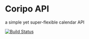 # Coripo API
a simple yet super-flexible calendar API

[![Build Status](https://travis-ci.org/coripo/coripo-api.svg?branch=master)](https://travis-ci.org/coripo/coripo-api)
